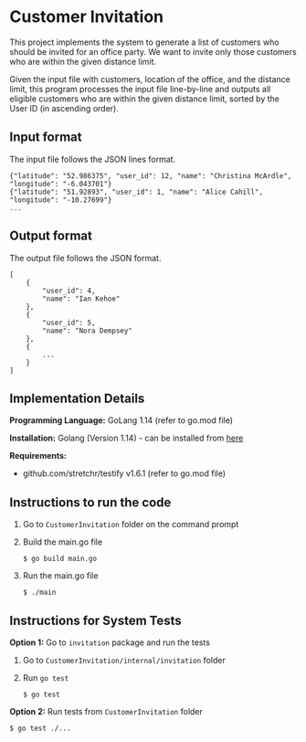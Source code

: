 # Customer Invitation
This project implements the system to generate a list of customers who should be invited for an office party. 
We want to invite only those customers who are within the given distance limit.

Given the input file with customers, location of the office, and the distance limit, this program processes the
input file line-by-line and outputs all eligible customers
who are within the given distance limit, sorted by the User ID (in ascending order).



## Input format
The input file follows the JSON lines format. 
```
{"latitude": "52.986375", "user_id": 12, "name": "Christina McArdle", "longitude": "-6.043701"}
{"latitude": "51.92893", "user_id": 1, "name": "Alice Cahill", "longitude": "-10.27699"}
...
```
## Output format
The output file follows the JSON format. 
```
[
    {
        "user_id": 4,
        "name": "Ian Kehoe"
    },
    {
        "user_id": 5,
        "name": "Nora Dempsey"
    },
    {
        ...
    }
]
```

## Implementation Details
**Programming Language:** GoLang 1.14 (refer to go.mod file)

**Installation:** Golang (Version 1.14) - can be installed from [here](https://golang.org/doc/install?download=go1.14.6.darwin-amd64.pkgl)

**Requirements:**
- github.com/stretchr/testify v1.6.1 (refer to go.mod file)

## Instructions to run the code

1) Go to `CustomerInvitation` folder on the command prompt

2) Build the main.go file
    ```
    $ go build main.go
    ```
5) Run the main.go file
    ```
    $ ./main
    ```

## Instructions for System Tests

**Option 1:** Go to `invitation` package and run the tests

1) Go to `CustomerInvitation/internal/invitation` folder

2) Run `go test`
    ```
    $ go test
    ```
**Option 2:** Run tests from `CustomerInvitation` folder
```
$ go test ./...
```